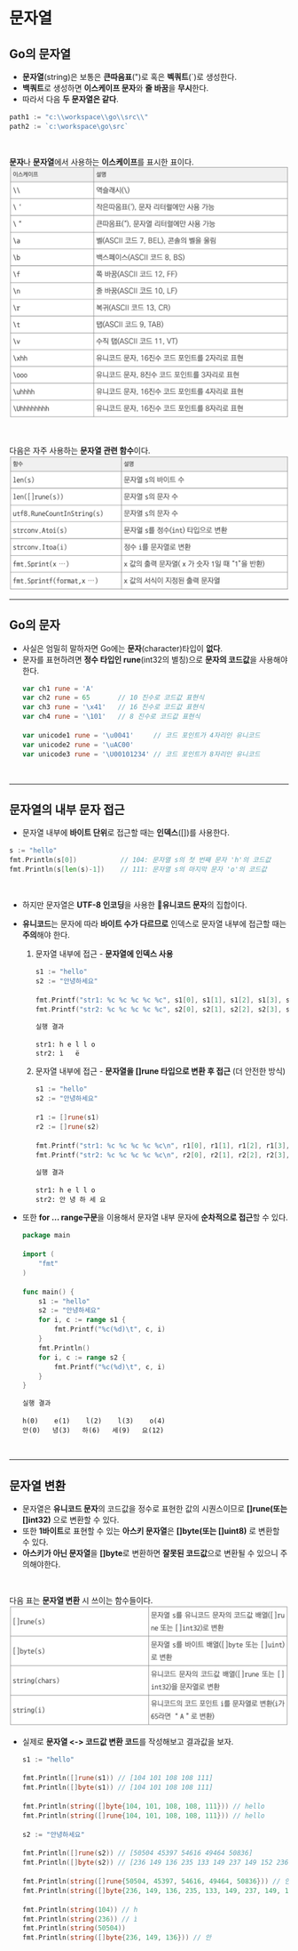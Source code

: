 # **문자열**

## **Go의 문자열**
- **문자열**(string)은 보통은 **큰따음표**(")로 혹은 **벡쿼트**(`)로 생성한다.
- **백쿼트**로 생성하면 **이스케이프 문자**와 **줄 바꿈**을 **무시**한다.
- 따라서 다음 **두 문자열은 같다**.
~~~go
path1 := "c:\\workspace\\go\\src\\"
path2 := `c:\workspace\go\src`
~~~

<br>

**문자**나 **문자열**에서 사용하는 **이스케이프**를 표시한 표이다.
![Alt text](image-1.png)

<br>

다음은 자주 사용하는 **문자열 관련 함수**이다.
![Alt text](image-2.png)
<br>

---
## **Go의 문자**
- 사실은 엄밀히 말하자면 Go에는 **문자**(character)타입이 **없다**.
- 문자를 표현하려면 **정수 타입인 rune**(int32의 별칭)으로 **문자의 코드값**을 사용해야 한다.
    ~~~go
    var ch1 rune = 'A'
    var ch2 rune = 65       // 10 진수로 코드값 표현식
    var ch3 rune = '\x41'   // 16 진수로 코드값 표현식
    var ch4 rune = '\101'   // 8 진수로 코드값 표현식

    var unicode1 rune = '\u0041'     // 코드 포인트가 4자리인 유니코드
    var unicode2 rune = '\uAC00'    
    var unicode3 rune = '\U00101234' // 코드 포인트가 8자리인 유니코드
    ~~~

<br>

---
## **문자열의 내부 문자 접근**
- 문자열 내부에 **바이트 단위**로 접근할 때는 **인덱스**([])를 사용한다.

~~~go
s := "hello"
fmt.Println(s[0])           // 104: 문자열 s의 첫 번째 문자 'h'의 코드값
fmt.Println(s[len(s)-1])    // 111: 문자열 s의 마지막 문자 'o'의 코드값
~~~

<br>

- 하지만 문자열은 **UTF-8 인코딩**을 사용한 **유니코드 문자**의 집합이다.

- **유니코드**는 문자에 따라 **바이트 수가 다르므로** 인덱스로 문자열 내부에 접근할 때는 **주의**해야 한다.
    1. 문자열 내부에 접근 - **문자열에 인덱스 사용**
        ~~~go
        s1 := "hello"
        s2 := "안녕하세요"
        
        fmt.Printf("str1: %c %c %c %c %c", s1[0], s1[1], s1[2], s1[3], s1[4])
        fmt.Printf("str2: %c %c %c %c %c", s2[0], s2[1], s2[2], s2[3], s2[4])
        ~~~
        ~~~
        실행 결과

        str1: h e l l o
        str2: ì   ë 
        ~~~
    2. 문자열 내부에 접근 - **문자열을 []rune 타입으로 변환 후 접근** (더 안전한 방식)
        ~~~go
        s1 := "hello"
        s2 := "안녕하세요"
        
        r1 := []rune(s1)
        r2 := []rune(s2)
        
        fmt.Printf("str1: %c %c %c %c %c\n", r1[0], r1[1], r1[2], r1[3], r1[4])
        fmt.Printf("str2: %c %c %c %c %c\n", r2[0], r2[1], r2[2], r2[3], r2[4])
        ~~~
        ~~~
        실행 결과

        str1: h e l l o
        str2: 안 녕 하 세 요
        ~~~

- 또한 **for ... range구문**을 이용해서 문자열 내부 문자에 **순차적으로 접근**할 수 있다.
    ~~~go
    package main

    import (
        "fmt"
    )

    func main() {
        s1 := "hello"
        s2 := "안녕하세요"
        for i, c := range s1 {
            fmt.Printf("%c(%d)\t", c, i)
        }
        fmt.Println()
        for i, c := range s2 {
            fmt.Printf("%c(%d)\t", c, i)
        }
    }
    ~~~
    ~~~
    실행 결과

    h(0)    e(1)    l(2)    l(3)    o(4)    
    안(0)   녕(3)   하(6)   세(9)   요(12)
    ~~~

<br>

---
## **문자열 변환**
- 문자열은 **유니코드 문자**의 코드값을 정수로 표현한 값의 시퀀스이므로 **[]rune(또는 []int32)** 으로 변환할 수 있다.
- 또한 **1바이트**로 표현할 수 있는 **아스키 문자열**은 **[]byte(또는 []uint8)** 로 변환할 수 있다.
- **아스키가 아닌 문자열**을 **[]byte**로 변환하면 **잘못된 코드값**으로 변환될 수 있으니 주의해야한다.

<br>

다음 표는 **문자열 변환** 시 쓰이는 함수들이다.
![Alt text](image-3.png)
<br>

- 실제로 **문자열 <-> 코드값 변환 코드**를 작성해보고 결과값을 보자.
    ~~~go
    s1 := "hello"

	fmt.Println([]rune(s1))	// [104 101 108 108 111]
	fmt.Println([]byte(s1)) // [104 101 108 108 111]

	fmt.Println(string([]byte{104, 101, 108, 108, 111})) // hello
	fmt.Println(string([]rune{104, 101, 108, 108, 111})) // hello

	s2 := "안녕하세요"

	fmt.Println([]rune(s2)) // [50504 45397 54616 49464 50836]
	fmt.Println([]byte(s2)) // [236 149 136 235 133 149 237 149 152 236 132 184 236 154 148]

	fmt.Println(string([]rune{50504, 45397, 54616, 49464, 50836})) // 안녕하세요
	fmt.Println(string([]byte{236, 149, 136, 235, 133, 149, 237, 149, 152, 236, 132, 184, 236, 154, 148})) // 안녕하세요

	fmt.Println(string(104)) // h
	fmt.Println(string(236)) // ì
	fmt.Println(string(50504))
	fmt.Println(string([]byte{236, 149, 136})) // 안
    ~~~

<br>